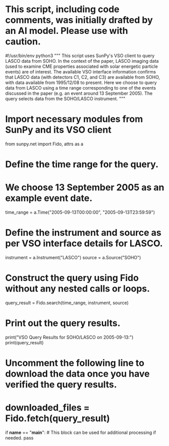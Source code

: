 # This script, including code comments, was initially drafted by an AI model. Please use with caution.

#!/usr/bin/env python3
"""
This script uses SunPy's VSO client to query LASCO data from SOHO.
In the context of the paper, LASCO imaging data (used to examine CME properties
associated with solar energetic particle events) are of interest.
The available VSO interface information confirms that LASCO data (with detectors
C1, C2, and C3) are available from SOHO, with data available from 1995/12/08 to present.
Here we choose to query data from LASCO using a time range corresponding to one of the
events discussed in the paper (e.g. an event around 13 September 2005).
The query selects data from the SOHO/LASCO instrument.
"""

# Import necessary modules from SunPy and its VSO client
from sunpy.net import Fido, attrs as a

# Define the time range for the query.
# We choose 13 September 2005 as an example event date.
time_range = a.Time("2005-09-13T00:00:00", "2005-09-13T23:59:59")

# Define the instrument and source as per VSO interface details for LASCO.
instrument = a.Instrument("LASCO")
source = a.Source("SOHO")

# Construct the query using Fido without any nested calls or loops.
query_result = Fido.search(time_range, instrument, source)

# Print out the query results.
print("VSO Query Results for SOHO/LASCO on 2005-09-13:")
print(query_result)

# Uncomment the following line to download the data once you have verified the query results.
# downloaded_files = Fido.fetch(query_result)

if __name__ == "__main__":
    # This block can be used for additional processing if needed.
    pass
